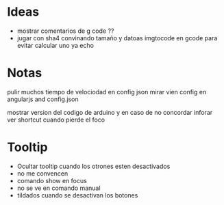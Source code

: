# Ideas
  - mostrar comentarios de g code ??
  - jugar con sha4 convinando tamaño y datoas imgtocode en gcode para evitar calcular uno ya echo
# Notas
  pulir muchos tiempo de velociodad en config json
  mirar vien config en angularjs and config.json

  mostrar version del codigo de arduino y en caso de no concordar inforar
  ver shortcut cuando pierde el foco
# Tooltip
  * Ocultar tooltip cuando los otrones esten desactivados
  * no me convencen
  * comando show en focus
  * no se ve en comando manual
  * tildados cuando se desactivan los botones
